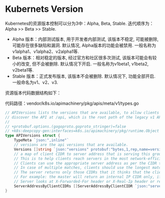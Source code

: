 # Kubernets Version

Kubernetes的资源版本控制可以分为3中：Alpha, Beta, Stable. 
迭代顺序为：Alpha >> Beta >> Stable. 

- Alpha 版本：内部测试版本, 用于开发者内部测试, 该版本不稳定, 可能被删除, 可能存在很多缺陷和漏洞. 
默认情况, Alpha版本的功能会被禁用. 一般名称为v1alpha1、v1alpha2、v2alpha1等. 
- Beta 版本：相对稳定的版本, 经过官方和社区很多次测试, 该版本可能会有较小的改变, 但不会被删除. 
默认情况下开启. 一般名称为v1beta1, v1beta2, v2beta1等. 
- Stable 版本：正式发布版本, 该版本不会被删除. 默认情况下, 功能全部开启. 一般命名为v1、v2、v3. 



资源版本代码数据结构如下：

代码路径：vendor/k8s.io/apimachinery/pkg/apis/meta/v1/types.go

```go
// APIVersions lists the versions that are available, to allow clients to
// discover the API at /api, which is the root path of the legacy v1 API.
//
// +protobuf.options.(gogoproto.goproto_stringer)=false
// +k8s:deepcopy-gen:interfaces=k8s.io/apimachinery/pkg/runtime.Object
type APIVersions struct {
	TypeMeta `json:",inline"`
	// versions are the api versions that are available.
	Versions []string `json:"versions" protobuf:"bytes,1,rep,name=versions"`
	// a map of client CIDR to server address that is serving this group.
	// This is to help clients reach servers in the most network-efficient way possible.
	// Clients can use the appropriate server address as per the CIDR that they match.
	// In case of multiple matches, clients should use the longest matching CIDR.
	// The server returns only those CIDRs that it thinks that the client can match.
	// For example: the master will return an internal IP CIDR only, if the client reaches the server using an internal IP.
	// Server looks at X-Forwarded-For header or X-Real-Ip header or request.RemoteAddr (in that order) to get the client IP.
	ServerAddressByClientCIDRs []ServerAddressByClientCIDR `json:"serverAddressByClientCIDRs" protobuf:"bytes,2,rep,name=serverAddressByClientCIDRs"`
}
```



